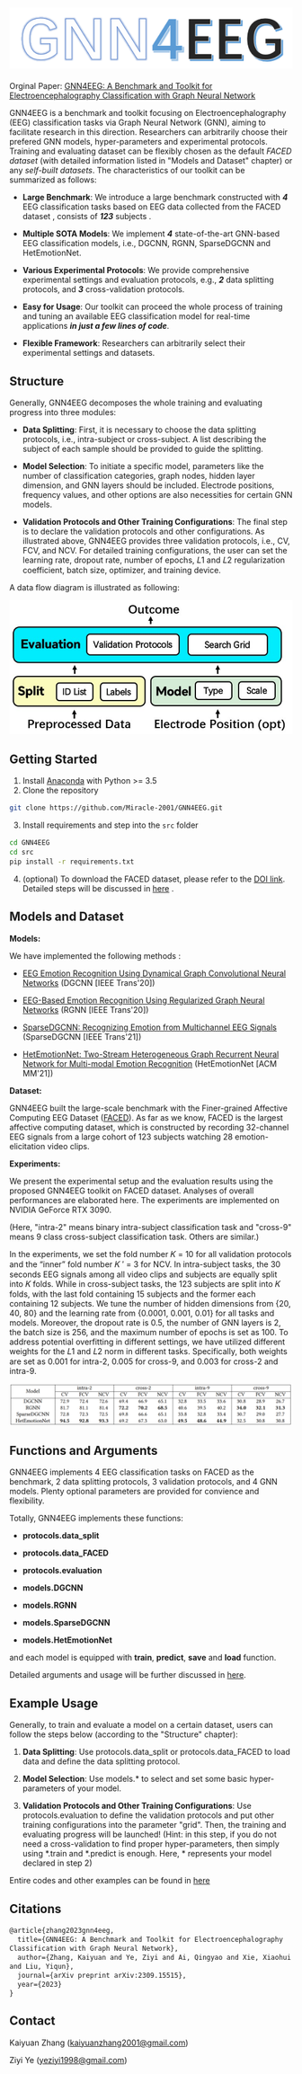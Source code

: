 
![logo](./src/pics/logo.png)
---
Orginal Paper: [GNN4EEG: A Benchmark and Toolkit for Electroencephalography Classification with Graph Neural Network](https://arxiv.org/abs/2309.15515) 

<!-- Electroencephalography (EEG) classification is a crucial task in neuroscience, neural engineering, and several commercial applications. Traditional EEG classification models, however, have often overlooked or inadequately leveraged the brain’s topological information. Recognizing this shortfall, there has been a burgeoning interest in recent years in harnessing the potential of Graph Neural Networks (GNN) to exploit the topological information by modeling features selected from each EEG channel in a graph structure. 

However, it remains challenging to evaluate the transferability of these models and implement GNN-based EEG classification models in practice due to the lack of easy-to-use toolkits and large-scale public benchmarks. To tackle this, we build GNN4EEG, a benchmark and toolkit for EEG classification with GNN. -->

GNN4EEG is a benchmark and toolkit focusing on Electroencephalography (EEG) classification tasks via Graph Neural Network (GNN), aiming to facilitate research in this direction. Researchers can arbitrarily choose their prefered GNN models, hyper-parameters and experimental protocols. Training and evaluating dataset can be flexibly chosen as the default *FACED dataset* (with detailed information listed in "Models and Dataset" chapter) or any *self-built datasets*.  The characteristics of our toolkit can be summarized as follows:

- **Large Benchmark**: We introduce a large
benchmark constructed with ***4*** EEG classification tasks based on
EEG data collected from the FACED dataset , consists of ***123*** subjects . 

- **Multiple SOTA Models**:  We implement  ***4*** state-of-the-art GNN-based EEG classification
models, i.e., DGCNN, RGNN, SparseDGCNN and HetEmotionNet.

- **Various Experimental Protocols**:  We provide comprehensive experimental settings and evaluation protocols, e.g., ***2*** data splitting protocols, and ***3*** cross-validation protocols.

- **Easy for Usage**: Our toolkit can proceed the whole process of training and tuning an available EEG classification model for real-time applications ***in just a few lines of code***. 

- **Flexible Framework**: Researchers can arbitrarily select their experimental settings and datasets.



<!-- Generally, GNN4EEG implements **4 EEG classification tasks** as the benchmark, **3 validation protocols** , and **4 GNN models** . -->

## Structure

Generally, GNN4EEG decomposes the whole training and evaluating progress into three modules:

- **Data Splitting**: First, it is necessary to choose the data splitting protocols, i.e., intra-subject or cross-subject. A list describing
the subject of each sample should be provided to guide the splitting.

- **Model Selection**: To initiate a specific model, parameters like
the number of classification categories, graph nodes, hidden layer dimension, and GNN layers should be included. Electrode positions, frequency values, and other options are also necessities for certain
GNN models.


- **Validation Protocols and Other Training Configurations**: The
final step is to declare the validation protocols and other configurations. As illustrated above, GNN4EEG provides three validation protocols, i.e., CV, FCV, and NCV. For detailed training configurations, the user can set the learning rate, dropout rate, number of
epochs, 𝐿1 and 𝐿2 regularization coefficient, batch size, optimizer,
and training device.

A data flow diagram is illustrated as following:

![Structure](./src/pics/structure.png)



## Getting Started

1. Install [Anaconda](https://docs.conda.io/en/latest/miniconda.html) with Python >= 3.5
2. Clone the repository

```bash
git clone https://github.com/Miracle-2001/GNN4EEG.git
```

3. Install requirements and step into the `src` folder

```bash
cd GNN4EEG
cd src
pip install -r requirements.txt
```

4. (optional) To download the FACED dataset, please refer to the [DOI link](https://doi.org/10.7303/syn50614194). Detailed steps will be discussed in [here](./src/further_illustration/FACED_dataset_preparations.md)
.

## Models and Dataset

**Models:**

We have implemented the following methods :

- [EEG Emotion Recognition Using Dynamical Graph Convolutional Neural Networks](https://ieeexplore.ieee.org/abstract/document/8320798) (DGCNN [IEEE Trans'20])

- [EEG-Based Emotion Recognition Using Regularized Graph Neural Networks](https://arxiv.org/pdf/1907.07835.pdf) (RGNN [IEEE Trans'20])

- [SparseDGCNN: Recognizing Emotion from Multichannel EEG Signals](https://ieeexplore.ieee.org/abstract/document/9321519) (SparseDGCNN [IEEE Trans'21])

- [HetEmotionNet: Two-Stream Heterogeneous Graph Recurrent Neural Network for Multi-modal Emotion Recognition](https://arxiv.org/pdf/2108.03354.pdf) (HetEmotionNet [ACM MM'21])

**Dataset:**

GNN4EEG built the large-scale benchmark with the Finer-grained Affective Computing EEG Dataset ([FACED](https://doi.org/10.7303/syn50614194)). As far
as we know, FACED is the largest affective computing dataset,
which is constructed by recording 32-channel EEG signals from a
large cohort of 123 subjects watching 28 emotion-elicitation video
clips.


**Experiments:**

We present the experimental setup and the evaluation results using the proposed GNN4EEG toolkit on FACED dataset. Analyses of
overall performances are elaborated here. The experiments are implemented on NVIDIA GeForce RTX 3090.

(Here, "intra-2" means binary intra-subject classification task and "cross-9" means 9 class cross-subject classification task. Others are similar.)

In the experiments, we set the fold number 𝐾 = 10 for all validation protocols and the
“inner” fold number 𝐾
′ = 3 for NCV. In intra-subject tasks, the 30
seconds EEG signals among all video clips and subjects are equally
split into 𝐾 folds. While in cross-subject tasks, the 123 subjects are
split into 𝐾 folds, with the last fold containing 15 subjects and the
former each containing 12 subjects.
We tune the number of hidden dimensions from {20, 40, 80} and
the learning rate from {0.0001, 0.001, 0.01} for all tasks and models.
Moreover, the dropout rate is 0.5, the number of GNN layers is 2,
the batch size is 256, and the maximum number of epochs is set
as 100. To address potential overfitting in different settings, we
have utilized different weights for the 𝐿1 and 𝐿2 norm in different
tasks. Specifically, both weights are set as 0.001 for intra-2, 0.005
for cross-9, and 0.003 for cross-2 and intra-9. 

![result](./src/pics/result.png)

## Functions and Arguments 

GNN4EEG implements 4 EEG classification tasks on FACED as the benchmark, 2 data splitting protocols, 3 validation
protocols, and 4 GNN models. Plenty optional parameters are provided for convience and flexibility.

Totally, GNN4EEG implements these functions:


- **protocols.data_split**
- **protocols.data_FACED**
- **protocols.evaluation**

- **models.DGCNN**
- **models.RGNN**
- **models.SparseDGCNN**
- **models.HetEmotionNet**

and each model is equipped with **train**, **predict**, **save** and **load** function.


Detailed arguments and usage will be further discussed in [here](./src/further_illustration/Functions_and_Arguments.md).

## Example Usage

Generally, to train and evaluate a model on a certain dataset, users can follow the steps below (according to the "Structure" chapter):

1. **Data Splitting**: Use protocols.data_split or protocols.data_FACED to load data and define the data splitting protocol.

2. **Model Selection**: Use models.* to select and set some basic hyper-parameters of your model.

3. **Validation Protocols and Other Training Configurations**: Use protocols.evaluation to define the validation protocols and put other training configurations into the parameter "grid". Then, the training and evaluating progress will be launched! (Hint: in this step, if you do not need a cross-validation to find proper hyper-parameters, then simply using *.train and *.predict is enough. Here, * represents your model declared in step 2)

Entire codes and other examples can be found in [here](example.ipynb)

## Citations
```
@article{zhang2023gnn4eeg,
  title={GNN4EEG: A Benchmark and Toolkit for Electroencephalography Classification with Graph Neural Network},
  author={Zhang, Kaiyuan and Ye, Ziyi and Ai, Qingyao and Xie, Xiaohui and Liu, Yiqun},
  journal={arXiv preprint arXiv:2309.15515},
  year={2023}
}
```

## Contact

Kaiyuan Zhang (<kaiyuanzhang2001@gmail.com>)

Ziyi Ye (<yeziyi1998@gmail.com>)
